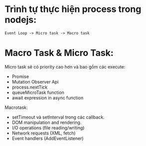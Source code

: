 

# Trình tự thực hiện process trong nodejs:

```
Event Loop -> Micro task -> Macro task
```

# Macro Task & Micro Task:
Micro task sẽ có priority cao hơn và bao gồm các execute:
- Promise
- Mutation Observer Api
- process.nextTick
- queueMicroTask function
- await expression in async function

Macrotask:
- setTimeout và setInterval trong các callback.
- DOM manipulation and rendering.
- I/O operations (file reading/writing)
- Network requests (XML, fetch)
- Event handlers (AddEventListener)